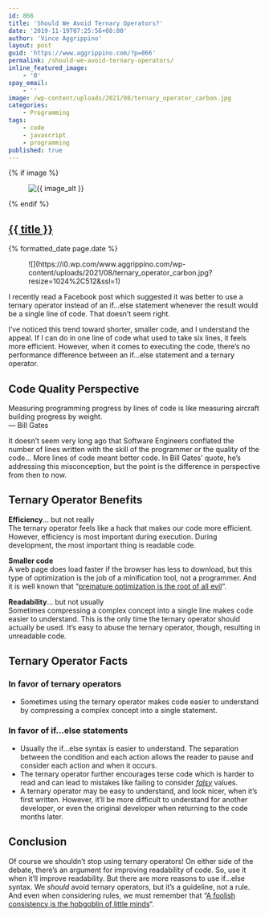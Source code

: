 ```yaml
---
id: 866
title: 'Should We Avoid Ternary Operators?'
date: '2019-11-19T07:25:56+08:00'
author: 'Vince Aggrippino'
layout: post
guid: 'https://www.aggrippino.com/?p=866'
permalink: /should-we-avoid-ternary-operators/
inline_featured_image:
    - '0'
spay_email:
    - ''
image: /wp-content/uploads/2021/08/ternary_operator_carbon.jpg
categories:
    - Programming
tags:
    - code
    - javascript
    - programming
published: true
---
```

{% if image %}
    <figure class="post__image">
        <img src="{{ image }}" alt="{{ image_alt }}">
    </figure>
{% endif %}

<h2 class="post__title"><a href="{{ page.url }}">{{ title }}</a></h2>
<div class="post__date">{% formatted_date page.date %}</div>

<figure class="wp-block-image size-large">![](https://i0.wp.com/www.aggrippino.com/wp-content/uploads/2021/08/ternary_operator_carbon.jpg?resize=1024%2C512&ssl=1)</figure>I recently read a Facebook post which suggested it was better to use a ternary operator instead of an if…else statement whenever the result would be a single line of code. That doesn’t seem right.

I’ve noticed this trend toward shorter, smaller code, and I understand the appeal. If I can do in one line of code what used to take six lines, it feels more efficient. However, when it comes to executing the code, there’s no performance difference between an if…else statement and a ternary operator.

## Code Quality Perspective

Measuring programming progress by lines of code is like measuring aircraft building progress by weight.  
― Bill Gates

It doesn’t seem very long ago that Software Engineers conflated the number of lines written with the skill of the programmer or the quality of the code… More lines of code meant better code. In Bill Gates’ quote, he’s addressing this misconception, but the point is the difference in perspective from then to now.

## Ternary Operator Benefits

**Efficiency**… but not really  
The ternary operator feels like a hack that makes our code more efficient. However, efficiency is most important during execution. During development, the most important thing is readable code.

**Smaller code**  
A web page does load faster if the browser has less to download, but this type of optimization is the job of a minification tool, not a programmer. And it is well known that “[premature optimization is the root of all evil](https://en.wikiquote.org/wiki/Donald_Knuth#Computer_Programming_as_an_Art_(1974))“.

**Readability**… but not usually  
Sometimes compressing a complex concept into a single line makes code easier to understand. This is the only time the ternary operator should actually be used. It’s easy to abuse the ternary operator, though, resulting in unreadable code.

## Ternary Operator Facts

### In favor of ternary operators

- Sometimes using the ternary operator makes code easier to understand by compressing a complex concept into a single statement.

### In favor of if…else statements

- Usually the if…else syntax is easier to understand. The separation between the condition and each action allows the reader to pause and consider each action and when it occurs.
- The ternary operator further encourages terse code which is harder to read and can lead to mistakes like failing to consider *[falsy](https://developer.mozilla.org/en-US/docs/Glossary/Falsy)* values.
- A ternary operator may be easy to understand, and look nicer, when it’s first written. However, it’ll be more difficult to understand for another developer, or even the original developer when returning to the code months later.

## Conclusion

Of course we shouldn’t stop using ternary operators! On either side of the debate, there’s an argument for improving readability of code. So, use it when it’ll improve readability. But there are more reasons to use if…else syntax. We *should* avoid ternary operators, but it’s a guideline, not a rule. And even when considering rules, we must remember that “[A foolish consistency is the hobgoblin of little minds](http://slashslash.info/2018/02/a-foolish-consistency/)“.